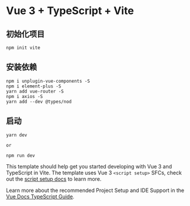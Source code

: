# Vue 3 + TypeScript + Vite

## 初始化项目
```shell
npm init vite
```

## 安装依赖
```shell
npm i unplugin-vue-components -S
npm i element-plus -S
yarn add vue-router -S
npm i axios -S
yarn add --dev @types/nod
```

## 启动
```shell
yarn dev

or

npm run dev
```


This template should help get you started developing with Vue 3 and TypeScript in Vite. The template uses Vue 3 `<script setup>` SFCs, check out the [script setup docs](https://v3.vuejs.org/api/sfc-script-setup.html#sfc-script-setup) to learn more.

Learn more about the recommended Project Setup and IDE Support in the [Vue Docs TypeScript Guide](https://vuejs.org/guide/typescript/overview.html#project-setup).
